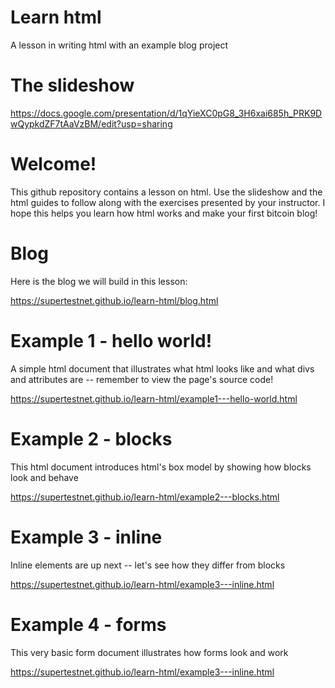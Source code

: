 # Learn html
A lesson in writing html with an example blog project

# The slideshow

https://docs.google.com/presentation/d/1qYieXC0pG8_3H6xai685h_PRK9DwQypkdZF7tAaVzBM/edit?usp=sharing

# Welcome!

This github repository contains a lesson on html. Use the slideshow and the html guides to follow along with the exercises presented by your instructor. I hope this helps you learn how html works and make your first bitcoin blog!

# Blog

Here is the blog we will build in this lesson:

https://supertestnet.github.io/learn-html/blog.html

# Example 1 - hello world!

A simple html document that illustrates what html looks like and what divs and attributes are -- remember to view the page's source code!

https://supertestnet.github.io/learn-html/example1---hello-world.html

# Example 2 - blocks

This html document introduces html's box model by showing how blocks look and behave

https://supertestnet.github.io/learn-html/example2---blocks.html

# Example 3 - inline

Inline elements are up next -- let's see how they differ from blocks

https://supertestnet.github.io/learn-html/example3---inline.html

# Example 4 - forms

This very basic form document illustrates how forms look and work

https://supertestnet.github.io/learn-html/example3---inline.html
